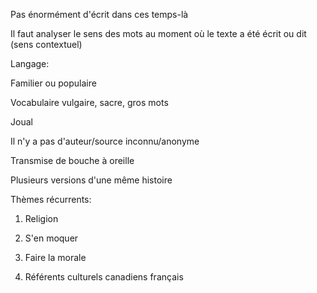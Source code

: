 Pas énormément d'écrit dans ces temps-là

Il faut analyser le sens des mots au moment où le texte a été écrit ou dit (sens contextuel)

Langage:

Familier ou populaire

Vocabulaire vulgaire, sacre, gros mots

Joual

Il n'y a pas d'auteur/source inconnu/anonyme

Transmise de bouche à oreille

Plusieurs versions d'une même histoire

Thèmes récurrents:

1. Religion

1. S'en moquer
2. Faire la morale

3. Référents culturels canadiens français
